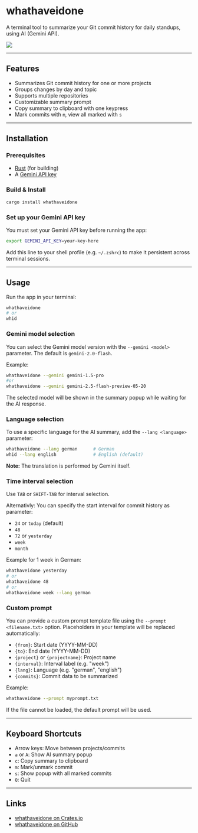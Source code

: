 # whathaveidone

A terminal tool to summarize your Git commit history for daily standups, using AI (Gemini API).

<a href="https://asciinema.org/a/l58gl6wettdA3x4eLD4jCkWkq" target="_blank"><img src="https://asciinema.org/a/l58gl6wettdA3x4eLD4jCkWkq.svg" /></a>

---

## Features
- Summarizes Git commit history for one or more projects
- Groups changes by day and topic
- Supports multiple repositories
- Customizable summary prompt
- Copy summary to clipboard with one keypress
- Mark commits with `m`, view all marked with `s`

---

## Installation

### Prerequisites
- [Rust](https://rustup.rs/) (for building)
- A [Gemini API key](https://aistudio.google.com/app/apikey)

### Build & Install
```sh
cargo install whathaveidone
```

### Set up your Gemini API key
You must set your Gemini API key before running the app:
```sh
export GEMINI_API_KEY=your-key-here
```
Add this line to your shell profile (e.g. `~/.zshrc`) to make it persistent across terminal sessions.

---

## Usage

Run the app in your terminal:
```sh
whathaveidone
# or
whid
```

### Gemini model selection
You can select the Gemini model version with the `--gemini <model>` parameter. The default is `gemini-2.0-flash`.

Example:
```sh
whathaveidone --gemini gemini-1.5-pro
#or 
whathaveidone --gemini gemini-2.5-flash-preview-05-20

```
The selected model will be shown in the summary popup while waiting for the AI response. 

### Language selection
To use a specific language for the AI summary, add the `--lang <language>` parameter:
```sh
whathaveidone --lang german      # German
whid --lang english              # English (default)
```
**Note:** The translation is performed by Gemini itself.

### Time interval selection
Use `TAB` or `SHIFT-TAB` for interval selection. 

Alternativly: You can specify the start interval for commit history as parameter:
- `24` or `today` (default)
- `48`
- `72` or `yesterday`
- `week`
- `month`

Example for 1 week in German:
```sh
whathaveidone yesterday
# or
whathaveidone 48
# or
whathaveidone week --lang german
```

### Custom prompt
You can provide a custom prompt template file using the `--prompt <filename.txt>` option. Placeholders in your template will be replaced automatically:
- `{from}`: Start date (YYYY-MM-DD)
- `{to}`: End date (YYYY-MM-DD)
- `{project}` or `{projectname}`: Project name
- `{interval}`: Interval label (e.g. "week")
- `{lang}`: Language (e.g. "german", "english")
- `{commits}`: Commit data to be summarized

Example:
```sh
whathaveidone --prompt myprompt.txt
```
If the file cannot be loaded, the default prompt will be used.

---

## Keyboard Shortcuts
- Arrow keys: Move between projects/commits
- `a` or `A`: Show AI summary popup
- `c`: Copy summary to clipboard
- `m`: Mark/unmark commit
- `s`: Show popup with all marked commits
- `Q`: Quit

---

## Links
- [whathaveidone on Crates.io](https://crates.io/crates/whathaveidone)
- [whathaveidone on GitHub](https://github.com/heroheman/whathaveidone)